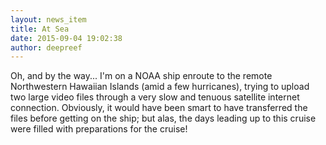 ```yaml
---
layout: news_item
title: At Sea
date: 2015-09-04 19:02:38
author: deepreef
---
```


Oh, and by the way... I'm on a NOAA ship enroute to the remote Northwestern Hawaiian Islands (amid a few hurricanes), trying to upload two large video files through a very slow and tenuous satellite internet connection. Obviously, it would have been smart to have transferred the files before getting on the ship; but alas, the days leading up to this cruise were filled with preparations for the cruise!
